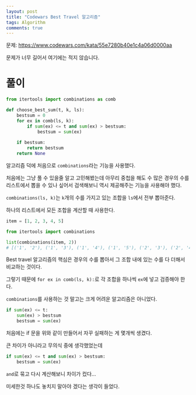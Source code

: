 ```yaml
---
layout: post
title: "Codewars Best Travel 알고리즘"
tags: Algorithm
comments: true
---
```


문제: <https://www.codewars.com/kata/55e7280b40e1c4a06d0000aa>

문제가 너무 길어서 여기에는 적지 않습니다.



# 풀이

```python
from itertools import combinations as comb

def choose_best_sum(t, k, ls):
    bestsum = 0
    for ex in comb(ls, k):
        if sum(ex) <= t and sum(ex) > bestsum:
            bestsum = sum(ex)
            
    if bestsum:
        return bestsum
    return None
```

알고리즘 덕에 처음으로 `combinations`라는 기능을 사용했다.

처음에는 그냥 풀 수 있을줄 알고 고민해봤는데 아무리 중첩을 해도 수 많은 경우의 수를 리스트에서 뽑을 수 있나 싶어서 검색해보니 역시 제공해주는 기능을 사용해야 했다.



`combinations(ls, k)`는 `k`개의 수를 가지고 있는 조합을 `ls`에서 전부 뽑아준다.

하나의 리스트에서 모든 조합을 계산할 때 사용한다.

```python
item = [1, 2, 3, 4, 5]

from itertools import combinations

list(combinations(item, 2))
# [('1', '2'), ('1', '3'), ('1', '4'), ('1', '5'), ('2', '3'), ('2', '4'), ('2', '5'), ('3', '4'), ('3', '5'), ('4', '5')]
```



Best travel 알고리즘의 핵심은 경우의 수를 뽑아서 그 조합 내에 있는 수를 다 더해서 비교하는 것이다.

그렇기 때문에 `for ex in comb(ls, k):`로 각 조합을 하나씩 `ex`에 넣고 검증해야 한다.

`combinations`를 사용하는 것 말고는 크게 어려운 알고리즘은 아니었다.



```python
if sum(ex) <= t:
    sum(ex) > bestsum
    bestsum = sum(ex)
```

처음에는 if 문을 위와 같이 만들어서 자꾸 실패하는 게 몇개씩 생겼다.

큰 차이가 아니라고 무의식 중에 생각했었는데 

```python
if sum(ex) <= t and sum(ex) > bestsum:
	bestsum = sum(ex)
```

`and`로 묶고 다시 계산해보니 차이가 컸다...

미세한것 하나도 놓치지 말아야 겠다는 생각이 들었다.